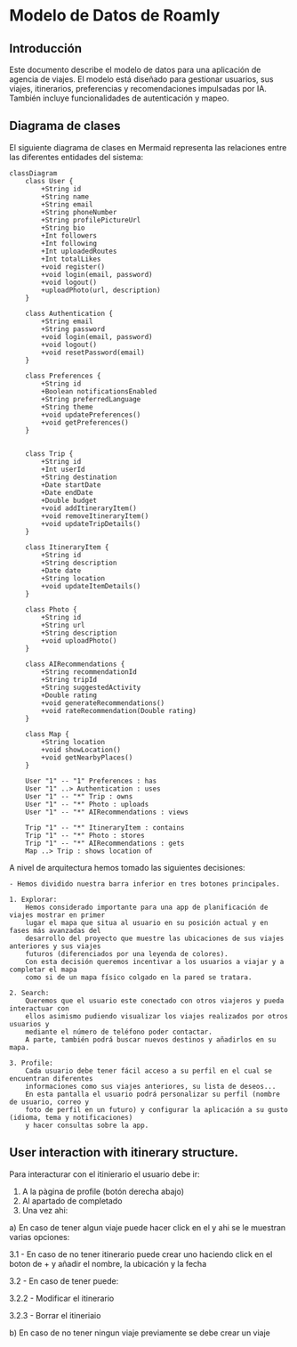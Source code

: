 # Modelo de Datos de Roamly  

## Introducción  
Este documento describe el modelo de datos para una aplicación de agencia de viajes. El modelo está diseñado para gestionar usuarios, sus viajes, itinerarios, preferencias y recomendaciones impulsadas por IA. También incluye funcionalidades de autenticación y mapeo. 

## Diagrama de clases 
El siguiente diagrama de clases en Mermaid representa las relaciones entre las diferentes entidades del sistema:

```mermaid  
classDiagram  
    class User {  
        +String id  
        +String name  
        +String email  
        +String phoneNumber
        +String profilePictureUrl
        +String bio
        +Int followers
        +Int following
        +Int uploadedRoutes
        +Int totalLikes
        +void register()  
        +void login(email, password)  
        +void logout()
        +uploadPhoto(url, description)  
    }  
    
    class Authentication {
        +String email
        +String password
        +void login(email, password)  
        +void logout()  
        +void resetPassword(email)  
    }
    
    class Preferences {  
        +String id  
        +Boolean notificationsEnabled  
        +String preferredLanguage  
        +String theme  
        +void updatePreferences()
        +void getPreferences() 
    }  
    
  
    class Trip {  
        +String id
        +Int userId  
        +String destination  
        +Date startDate  
        +Date endDate  
        +Double budget  
        +void addItineraryItem()  
        +void removeItineraryItem()
        +void updateTripDetails()   
    }  
    
    class ItineraryItem {  
        +String id  
        +String description  
        +Date date  
        +String location  
        +void updateItemDetails()  
    }  
    
    class Photo {  
        +String id  
        +String url  
        +String description  
        +void uploadPhoto()  
    }  
    
    class AIRecommendations {  
        +String recommendationId  
        +String tripId  
        +String suggestedActivity  
        +Double rating  
        +void generateRecommendations()
        +void rateRecommendation(Double rating)  
    }  
    
    class Map {
        +String location
        +void showLocation()  
        +void getNearbyPlaces()  
    }  

    User "1" -- "1" Preferences : has  
    User "1" ..> Authentication : uses  
    User "1" -- "*" Trip : owns  
    User "1" -- "*" Photo : uploads  
    User "1" -- "*" AIRecommendations : views  

    Trip "1" -- "*" ItineraryItem : contains  
    Trip "1" -- "*" Photo : stores  
    Trip "1" -- "*" AIRecommendations : gets  
    Map ..> Trip : shows location of
```

A nivel de arquitectura hemos tomado las siguientes decisiones:

    - Hemos dividido nuestra barra inferior en tres botones principales.

    1. Explorar:
        Hemos considerado importante para una app de planificación de viajes mostrar en primer
        lugar el mapa que situa al usuario en su posición actual y en fases más avanzadas del 
        desarrollo del proyecto que muestre las ubicaciones de sus viajes anteriores y sus viajes
        futuros (diferenciados por una leyenda de colores).
        Con esta decisión queremos incentivar a los usuarios a viajar y a completar el mapa 
        como si de un mapa físico colgado en la pared se tratara.

    2. Search: 
        Queremos que el usuario este conectado con otros viajeros y pueda interactuar con 
        ellos asimismo pudiendo visualizar los viajes realizados por otros usuarios y
        mediante el número de teléfono poder contactar.
        A parte, también podrá buscar nuevos destinos y añadirlos en su mapa.

    3. Profile: 
        Cada usuario debe tener fácil acceso a su perfil en el cual se encuentran diferentes
        informaciones como sus viajes anteriores, su lista de deseos...
        En esta pantalla el usuario podrá personalizar su perfil (nombre de usuario, correo y 
        foto de perfil en un futuro) y configurar la aplicación a su gusto (idioma, tema y notificaciones) 
        y hacer consultas sobre la app.


## User interaction with itinerary structure.
Para interacturar con el itinierario el usuario debe ir:
1. A la pàgina de profile (botón derecha abajo)
2. Al apartado de completado
3. Una vez ahi:

a) En caso de tener algun viaje puede hacer click en el y ahi se le muestran varias opciones:

3.1 - En caso de no tener itinerario puede crear uno haciendo click en el boton de + y añadir el nombre, la ubicación y la fecha

3.2 - En caso de tener puede:
    
3.2.2 - Modificar el itinerario

3.2.3 - Borrar el itineriaio


b) En caso de no tener ningun viaje previamente se debe crear un viaje
